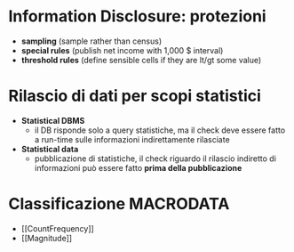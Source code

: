 # Information Disclosure: protezioni

- **sampling** (sample rather than census)
- **special rules** (publish net income with 1,000 $ interval)
- **threshold rules** (define sensible cells if they are lt/gt some value)

# Rilascio di dati per scopi statistici

- **Statistical DBMS**
	- il DB risponde solo a query statistiche, ma il check deve essere fatto a run-time sulle informazioni indirettamente rilasciate
- **Statistical data**
	- pubblicazione di statistiche, il check riguardo il rilascio indiretto di informazioni può essere fatto **prima della pubblicazione**

# Classificazione MACRODATA

- [[CountFrequency]]
- [[Magnitude]]

